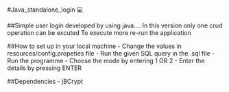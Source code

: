 #Java_standalone_login :computer:

##Simple user login developed by using java....
    In this version only one crud operation can be excuted 
    To execute more re-run the application

##How to set up in your local machine
    - Change the values in resources/config.propeties file
    - Run the given SQL query in the .sql file
    - Run the programme
        - Choose the mode by entering 1 OR 2
        - Enter the details by pressing ENTER

##Dependencies
    - jBCrypt
    







   

